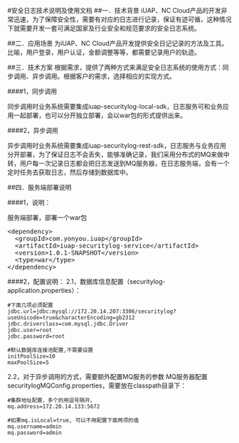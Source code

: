 
#安全日志技术说明及使用文档
##一．技术背景
iUAP、NC Cloud产品的开发非常迅速，为了保障安全性，需要有对应的日志进行记录，保证有迹可循，这种情况下就需要开发一套可满足国家及行业安全和规范要求的安全日志系统。

##二．应用场景
为iUAP、NC Cloud产品开发提供安全日记记录的方法及工具。比喻，用户登录，用户认证，金额调整等等，都需要记录用户的轨迹。

##三．技术方案
根据需求，提供了两种方式来满足安全日志系统的使用方式：同步调用、异步调用。根据客户的需求，选择相应的实现方式。

####1，同步调用

同步调用时业务系统需要集成iuap-securitylog-local-sdk，日志服务可和业务应用一起部署，也可以分开独立部署，会以war包的形式提供出来。

####2，异步调用

异步调用时业务系统需要集成iuap-securitylog-rest-sdk，日志服务与业务应用分开部署，为了保证日志不会丢失，能够准确记录，我们采用分布式的MQ来做中转，用户每一次记录日志都会把日志发送到MQ服务器，在日志服务端，会有一个定时任务去获取日志，然后存储到数据库中。


##四．服务端部署说明

####1，说明：

服务端部署，部署一个war包
<pre>
&lt;dependency>
  &lt;groupId>com.yonyou.iuap&lt;/groupId>
  &lt;artifactId>iuap-securitylog-service&lt;/artifactId>
  &lt;version>1.0.1-SNAPSHOT&lt;/version>
  &lt;type>war&lt;/type>
&lt;/dependency>
</pre>

####2，配置说明：
2.1，数据库信息配置（securitylog-application.properties）：

    #下面几项必须配置
    jdbc.url=jdbc:mysql://172.20.14.207:3306/securitylog?useUnicode=true&characterEncoding=gb2312
    jdbc.driverclass=com.mysql.jdbc.Driver
    jdbc.user=root
    jdbc.password=root

    #默认数据库连接池配置,不需要设置
    initPoolSize=10
    maxPoolSize=5


2.2，对于异步调用的方式，需要额外配置MQ服务的参数
MQ服务器配置securitylogMQConfig.properties，需要放在classpath目录下：

    #集群地址配置，多个的用逗号隔开，
    mq.address=172.20.14.133:5672

    #如果mq.isLocal=true, 可以不用配置下面两项的值
    mq.username=admin
    mq.password=admin
